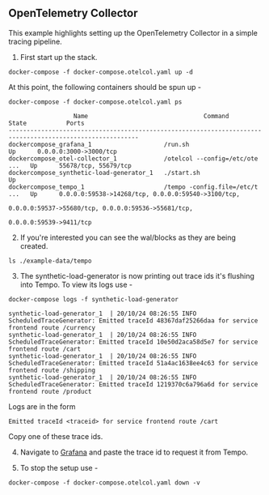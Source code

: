 ## OpenTelemetry Collector
This example highlights setting up the OpenTelemetry Collector in a simple tracing pipeline.

1. First start up the stack.

```console
docker-compose -f docker-compose.otelcol.yaml up -d
```

At this point, the following containers should be spun up -

```console
docker-compose -f docker-compose.otelcol.yaml ps
```
```
                  Name                                Command               State           Ports         
----------------------------------------------------------------------------------------------------------
dockercompose_grafana_1                    /run.sh                          Up      0.0.0.0:3000->3000/tcp                                      
dockercompose_otel-collector_1             /otelcol --config=/etc/ote ...   Up      55678/tcp, 55679/tcp                                        
dockercompose_synthetic-load-generator_1   ./start.sh                       Up                                                                  
dockercompose_tempo_1                      /tempo -config.file=/etc/t ...   Up      0.0.0.0:59538->14268/tcp, 0.0.0.0:59540->3100/tcp,          
                                                                                    0.0.0.0:59537->55680/tcp, 0.0.0.0:59536->55681/tcp,         
                                                                                    0.0.0.0:59539->9411/tcp               
```

2. If you're interested you can see the wal/blocks as they are being created.
```console
ls ./example-data/tempo
```

3. The synthetic-load-generator is now printing out trace ids it's flushing into Tempo.  To view its logs use -

```console
docker-compose logs -f synthetic-load-generator
```
```
synthetic-load-generator_1  | 20/10/24 08:26:55 INFO ScheduledTraceGenerator: Emitted traceId 48367daf25266daa for service frontend route /currency
synthetic-load-generator_1  | 20/10/24 08:26:55 INFO ScheduledTraceGenerator: Emitted traceId 10e50d2aca58d5e7 for service frontend route /cart
synthetic-load-generator_1  | 20/10/24 08:26:55 INFO ScheduledTraceGenerator: Emitted traceId 51a4ac1638ee4c63 for service frontend route /shipping
synthetic-load-generator_1  | 20/10/24 08:26:55 INFO ScheduledTraceGenerator: Emitted traceId 1219370c6a796a6d for service frontend route /product
```

Logs are in the form

```
Emitted traceId <traceid> for service frontend route /cart
```

Copy one of these trace ids.

4. Navigate to [Grafana](http://localhost:3000/explore?orgId=1&left=%5B%22now-1h%22,%22now%22,%22Tempo%22,%7B%7D%5D) and paste the trace id to request it from Tempo.

5. To stop the setup use -

```console
docker-compose -f docker-compose.otelcol.yaml down -v
```
